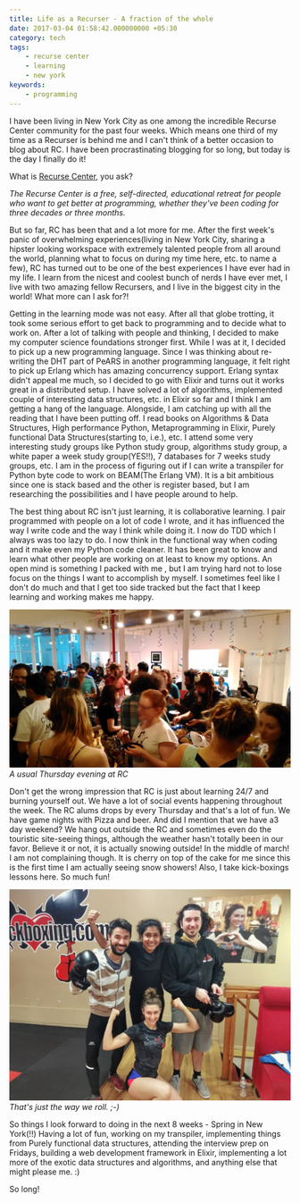 ```yaml
---
title: Life as a Recurser - A fraction of the whole
date: 2017-03-04 01:58:42.000000000 +05:30
category: tech
tags:
    - recurse center
    - learning
    - new york
keywords:
    - programming
---
```


I have been living in New York City as one among the incredible Recurse Center community for the past four weeks. Which means one third of my time as a Recurser is behind me and I can't think of a better occasion to blog about RC. I have been procrastinating blogging for so long, but today is the day I finally do it!



What is <a href="https://www.recurse.com/">Recurse Center</a>, you ask?



*The Recurse Center is a free, self-directed, educational retreat for
people who want to get better at programming, whether they've been
coding for three decades or three months.*



But so far, RC has been that and a lot more for me. After the first
week's panic of overwhelming experiences(living in New York City,
sharing a hipster looking workspace with extremely talented people from
all around the world,
planning what to focus on during my time here, etc. to name a few),
RC has turned out to be one of the best experiences I have ever had in
my life. I learn from the nicest and coolest bunch of nerds I have ever
met, I live with two amazing fellow Recursers, and I live in the biggest
city in the world! What more can I ask for?!


Getting in the learning mode was not easy. After all that globe
trotting, it took some serious effort to get back to programming and to
decide what to work on. After a lot of talking with people and
thinking, I decided to make my computer science foundations stronger
first. While I was at it, I decided to pick up a new programming
language. Since I was thinking about re-writing the DHT part of PeARS in
another programming language, it felt right to pick up Erlang which has
amazing concurrency support. Erlang syntax didn't appeal me much, so I
decided to go with Elixir and turns out it works great in a distributed
setup. I have solved a lot of algorithms, implemented couple of
interesting data structures, etc. in Elixir so far and I think I am
getting a hang of the language. Alongside, I am catching up with all
the reading that I have been putting off. I read books
on Algorithms & Data Structures, High performance Python, Metaprogramming
in Elixir, Purely functional Data Structures(starting to, i.e.), etc. I
attend some very interesting study groups like Python study group,
algorithms study group, a white paper a week study group(YES!!), 7
databases for 7 weeks study groups, etc. I am in the process of figuring
out if I can write a transpiler for Python byte code to work on BEAM(The
Erlang VM).
It is a bit ambitious since one is stack based and the other is register
based, but I am researching the possibilities and I have people around
to help.


The best thing about RC isn't just learning, it is collaborative
learning. I pair programmed with people on a lot of code I wrote, and it
has influenced the way I write code and the way I think while
doing it. I now do TDD which I always was too lazy to do. I now think in
the functional way when coding and it make even my Python code cleaner.
It has been great to know and learn what other people are working on
at least to know my options. An open mind is something I packed with me
, but I am trying hard not to lose focus on the
things I want to accomplish by myself. I sometimes feel like I don't do
much and that I get too side tracked but the fact that I keep learning
and working makes me happy.

![](/img/RC.jpg)
_A usual Thursday evening at RC_

Don't get the wrong impression that RC is just about learning 24/7 and
burning yourself out. We have a lot of social events happening
throughout the week. The RC alums drops by every Thursday and that's a
lot of fun. We have game nights with Pizza and beer. And did I mention
that we have a3 day weekend? We hang out outside the RC and sometimes even do the touristic
site-seeing things, although the weather hasn't
totally been in our favor. Believe it or not, it is actually snowing
outside! In the middle of march! I am not complaining though. It is
cherry on top of the cake for me since this is the first time I am
actually seeing snow showers! Also, I take kick-boxings lessons here. So
much fun!

![](/img/kick-boxing.jpg)
_That's just the way we roll. ;-)_


So things I look forward to doing in the next 8 weeks - Spring in New York(!!)
Having a lot of fun, working on my transpiler, implementing things from Purely functional data
structures, attending the interview prep on Fridays, building a web
development framework in Elixir, implementing a lot more of the exotic data
structures and algorithms, and anything else that might please me. :)


So long!
